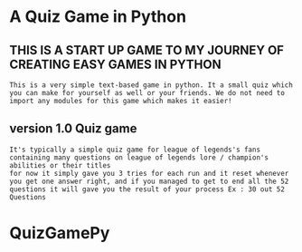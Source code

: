 # A Quiz Game in Python
## THIS IS A START UP GAME TO MY JOURNEY OF CREATING EASY GAMES IN PYTHON
	This is a very simple text-based game in python. It a small quiz which you can make for yourself as well or your friends. We do not need to import any modules for this game which makes it easier!
## version 1.0 Quiz game
	It's typically a simple quiz game for league of legends's fans containing many questions on league of legends lore / champion's abilities or their titles 
	for now it simply gave you 3 tries for each run and it reset whenever you get one answer right, and if you managed to get to end all the 52 questions it will gave you the result of your process Ex : 30 out 52 Questions
# QuizGamePy

